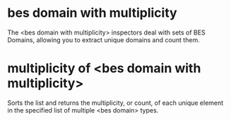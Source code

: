 # bes domain with multiplicity

The &lt;bes domain with multiplicity&gt; inspectors deal with sets of BES Domains, allowing you to extract unique domains and count them.

# multiplicity of &lt;bes domain with multiplicity&gt;

Sorts the list and returns the multiplicity, or count, of each unique element in the specified list of multiple &lt;bes domain&gt; types.
